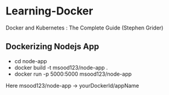 # Learning-Docker
Docker and Kubernetes : The Complete Guide (Stephen Grider)

## Dockerizing Nodejs App
  - cd node-app
  - docker build -t msood123/node-app .
  - docker run -p 5000:5000 msood123/node-app
 
 Here msood123/node-app -> yourDockerId/appName


